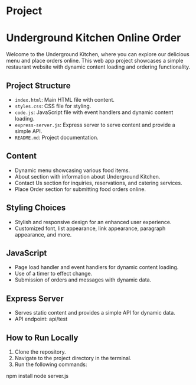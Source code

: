 # Project

# Underground Kitchen Online Order

Welcome to the Underground Kitchen, where you can explore our delicious menu and place orders online. This web app project showcases a simple restaurant website with dynamic content loading and ordering functionality.

## Project Structure
- `index.html`: Main HTML file with content.
- `styles.css`: CSS file for styling.
- `code.js`: JavaScript file with event handlers and dynamic content loading.
- `express-server.js`: Express server to serve content and provide a simple API.
- `README.md`: Project documentation.

## Content
- Dynamic menu showcasing various food items.
- About section with information about Underground Kitchen.
- Contact Us section for inquiries, reservations, and catering services.
- Place Order section for submitting food orders online.

## Styling Choices
- Stylish and responsive design for an enhanced user experience.
- Customized font, list appearance, link appearance, paragraph appearance, and more.

## JavaScript
- Page load handler and event handlers for dynamic content loading.
- Use of a timer to effect change.
- Submission of orders and messages with dynamic data.

## Express Server
- Serves static content and provides a simple API for dynamic data.
- API endpoint: api/test

## How to Run Locally

1. Clone the repository.
2. Navigate to the project directory in the terminal.
3. Run the following commands:

npm install
node server.js
